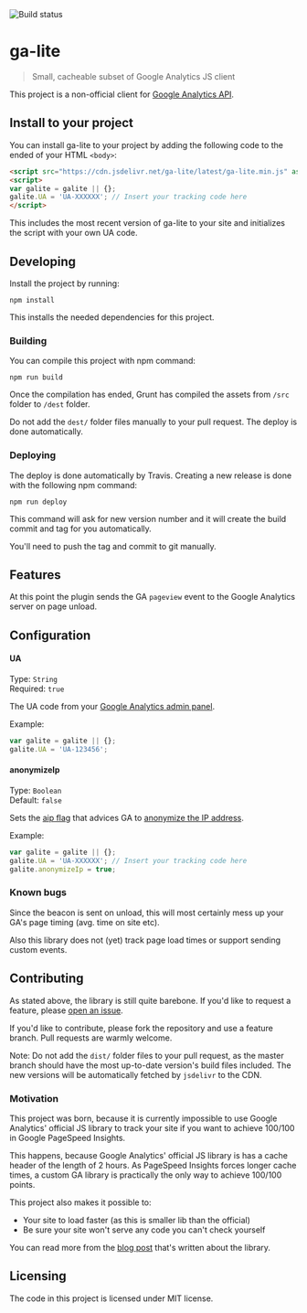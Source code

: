 <img src="https://travis-ci.org/jehna/ga-lite.svg?branch=master" alt="Build status">

# ga-lite
> Small, cacheable subset of Google Analytics JS client

This project is a non-official client for [Google Analytics API][ga-api].

## Install to your project

You can install ga-lite to your project by adding the following code to the ended
of your HTML `<body>`:

```html
<script src="https://cdn.jsdelivr.net/ga-lite/latest/ga-lite.min.js" async></script>
<script>
var galite = galite || {};
galite.UA = 'UA-XXXXXX'; // Insert your tracking code here
</script>
```

This includes the most recent version of ga-lite to your site and initializes
the script with your own UA code.

## Developing

Install the project by running:

```shell
npm install
```

This installs the needed dependencies for this project.

### Building

You can compile this project with npm command:

```shell
npm run build
```

Once the compilation has ended, Grunt has compiled the assets from `/src` folder
to `/dest` folder.

Do not add the `dest/` folder files manually to your pull request. The deploy is
done automatically.

### Deploying

The deploy is done automatically by Travis. Creating a new release is done with
the following npm command:

```shell
npm run deploy
```

This command will ask for new version number and it will create the build commit
and tag for you automatically.

You'll need to push the tag and commit to git manually.

## Features

At this point the plugin sends the GA `pageview` event to the Google Analytics
server on page unload.

## Configuration

#### UA
Type: `String`  
Required: `true`

The UA code from your [Google Analytics admin panel][ua-code-howto].

Example:
```javascript
var galite = galite || {};
galite.UA = 'UA-123456';
```

#### anonymizeIp
Type: `Boolean`  
Default: `false`

Sets the [aip flag][aip-flag] that advices GA to
[anonymize the IP address][anonymize-ip-address].

Example:
```javascript
var galite = galite || {};
galite.UA = 'UA-XXXXXX'; // Insert your tracking code here
galite.anonymizeIp = true;
```

### Known bugs

Since the beacon is sent on unload, this will most certainly mess up your GA's
page timing (avg. time on site etc).

Also this library does not (yet) track page load times or support sending custom
events.

## Contributing

As stated above, the library is still quite barebone. If you'd like to request a
feature, please [open an issue][issues].

If you'd like to contribute, please fork the repository and use a feature branch.
Pull requests are warmly welcome.

Note: Do not add the `dist/` folder files to your pull request, as the master
branch should have the most up-to-date version's build files included. The
new versions will be automatically fetched by `jsdelivr` to the CDN.

### Motivation

This project was born, because it is currently impossible to use Google Analytics'
official JS library to track your site if you want to achieve 100/100 in Google
PageSpeed Insights.

This happens, because Google Analytics' official JS library is has a cache header
of the length of 2 hours. As PageSpeed Insights forces longer cache times, a
custom GA library is practically the only way to achieve 100/100 points.

This project also makes it possible to:
* Your site to load faster (as this is smaller lib than the official)
* Be sure your site won't serve any code you can't check yourself

You can read more from the [blog post][blog-post] that's written about the
library.

## Licensing

The code in this project is licensed under MIT license.

[ga-api]:https://developers.google.com/analytics/devguides/collection/protocol/v1/reference
[issues]:https://github.com/jehna/ga-lite/issues
[blog-post]:http://thejunkland.com/blog/fixing-last-point-on-google-pagespeed-insights.html
[aip-flag]:https://developers.google.com/analytics/devguides/collection/protocol/v1/parameters#aip
[anonymize-ip-address]:https://support.google.com/analytics/answer/2763052
[ua-code-howto]:https://support.google.com/analytics/answer/1032385
